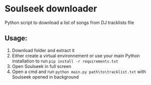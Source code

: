 #  Soulseek downloader
   Python script to download a list of songs from DJ tracklists file
## Usage:
 1. Download folder and extract it
 2. Either create a virtual environnement or use your main Python installation to run `pip install -r requirements.txt`
 3. Open Soulseek in full screen
 4. Open a cmd and run `python main.py path\to\tracklist.txt` with Soulseek opened in background
     
